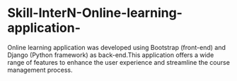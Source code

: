 # Skill-InterN-Online-learning-application-
 Online learning application was developed using Bootstrap (front-end) and Django (Python framework) as back-end.This application offers a wide range of features to enhance the user experience and streamline the course management process.
